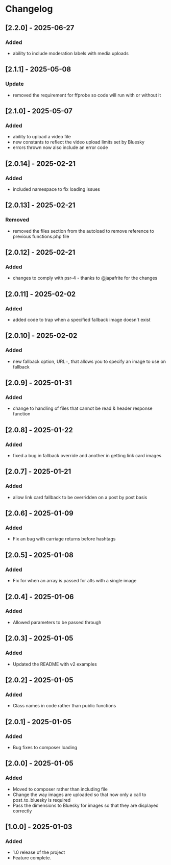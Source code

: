 # Changelog

## [2.2.0] - 2025-06-27

### Added

- ability to include moderation labels with media uploads

## [2.1.1] - 2025-05-08

### Update

- removed the requirement for ffprobe so code will run with or without it

## [2.1.0] - 2025-05-07

### Added

- ability to upload a video file
- new constants to reflect the video upload limits set by Bluesky
- errors thrown now also include an error code

## [2.0.14] - 2025-02-21

### Added

- included namespace to fix loading issues

## [2.0.13] - 2025-02-21

### Removed

- removed the files section from the autoload to remove reference to previous functions.php file

## [2.0.12] - 2025-02-21

### Added

- changes to comply with psr-4 - thanks to @japafrite for the changes

## [2.0.11] - 2025-02-02

### Added

- added code to trap when a specified fallback image doesn't exist

## [2.0.10] - 2025-02-02

### Added

- new fallback option, URL=, that allows you to specify an image to use on fallback

## [2.0.9] - 2025-01-31

### Added

- change to handling of files that cannot be read & header response function

## [2.0.8] - 2025-01-22

### Added

- fixed a bug in fallback override and another in getting link card images

## [2.0.7] - 2025-01-21

### Added

- allow link card fallback to be overridden on a post by post basis

## [2.0.6] - 2025-01-09

### Added

- Fix an bug with carriage returns before hashtags

## [2.0.5] - 2025-01-08

### Added

- Fix for when an array is passed for alts with a single image

## [2.0.4] - 2025-01-06

### Added

- Allowed parameters to be passed through

## [2.0.3] - 2025-01-05

### Added

- Updated the README with v2 examples

## [2.0.2] - 2025-01-05

### Added

- Class names in code rather than public functions

## [2.0.1] - 2025-01-05

### Added

- Bug fixes to composer loading

## [2.0.0] - 2025-01-05

### Added

- Moved to composer rather than including file
- Change the way images are uploaded so that now only a call to post_to_bluesky is required
- Pass the dimensions to Bluesky for images so that they are displayed correctly

## [1.0.0] - 2025-01-03

### Added

- 1.0 release of the project
- Feature complete.
